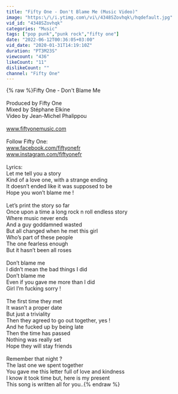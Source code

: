 ```yaml
---
title: "Fifty One - Don't Blame Me (Music Video)"
image: "https:\/\/i.ytimg.com\/vi\/4348SZovhqk\/hqdefault.jpg"
vid_id: "4348SZovhqk"
categories: "Music"
tags: ["pop punk","punk rock","fifty one"]
date: "2022-06-12T00:36:05+03:00"
vid_date: "2020-01-31T14:19:10Z"
duration: "PT3M23S"
viewcount: "436"
likeCount: "11"
dislikeCount: ""
channel: "Fifty One"
---
```

{% raw %}Fifty One - Don't Blame Me <br /><br />Produced by Fifty One<br />Mixed by Stéphane Elkine<br />Video by Jean-Michel Phalippou<br /><br />www.fiftyonemusic.com<br /><br />Follow Fifty One:<br />www.facebook.com/fiftyonefr<br />www.instagram.com/fiftyonefr<br /><br />Lyrics:<br />Let me tell you a story<br />Kind of a love one, with a strange ending<br />It doesn’t ended like it was supposed to be<br />Hope you won’t blame me !<br /><br />Let’s print the story so far<br />Once upon a time a long rock n roll endless story <br />Where music never ends<br />And a guy goddamned wasted<br />But all changed when he met this girl<br />Who’s part of these people <br />The one fearless enough <br />But it hasn’t been all roses<br /><br />Don’t blame me <br />I didn’t mean the bad things I did<br />Don’t blame me <br />Even if you gave me more than I did<br />Girl I’m fucking sorry !<br /><br />The first time they met<br />It wasn’t a proper date<br />But just a triviality<br />Then they agreed to go out together, yes !<br />And he fucked up by being late<br />Then the time has passed<br />Nothing was really set<br />Hope they will stay friends<br /><br />Remember that night ?<br />The last one we spent together<br />You gave me this letter full of love and kindness<br />I know it took time but, here is my present <br />This song is written all for you..{% endraw %}

